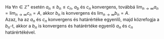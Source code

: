 Ha $\forall n \in \mathbb{Z^+}$ esetén $a_n \leq b_n \leq c_n$, $a_b$ és $c_n$ konvergens, továbbá $\displaystyle \lim_{n \to \infty}a_n = \lim_{n \to \infty}c_n = A$, akkor $b_n$ is konvergens és $\displaystyle \lim_{n \to \infty}b_n = A$.  
Azaz, ha az $a_n$ és $c_n$  konvergens és határértéke egyenlő, majd közrefogja a $b_n$-t, akkor a $b_n$ is konvergens és határértéke egyenlő $a_n$ és $c_n$ határértékével. 